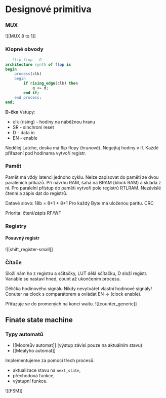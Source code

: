 # Designové primitiva
### MUX
![[MUX 8 to 1]]

### Klopné obvody
```VHDL
-- flip_flop - D
architecture synth of flop is
begin
	process(clk)
	begin
		if rising_edge(clk) then
			q <= d;
		end if;
	end process;
end;
```
**D-čko**
Vstupy:
- clk (rising) - hodiny na náběžnou hranu
- SR - sinchroní reset
- D - data in
- EN - enable

Nedělej Latche, deska má flip flopy (hranové). Negejtuj hodiny v if.
Každé přiřazení pod hodinama vytvoří registr.

### Pamět
Pamět má vždy latenci jednoho cyklu. 
Nelze zapisovat do paměti ze dvou paraleních příkazů.
Při návrhu RAM, šahá na BRAM (block RAM) a skládá z ní.
Pro paralelní přístup do paměti vytvoří pole registrů RTLRAM. Nezávislé čtenní a zápis dat do registrů. 

Datavé slovo:
18b = 8+1 + 8+1
Pro každý Byte má uloženou paritu. CRC

Priorita:
čtení/zápis
RF/WF

### Registry
#### Posuvný registr
![[shift_register-small]]

### Čítače

Složí nám ho z registru a sčítačky, LUT dělá sčítačku, D složí registr.
Variable se nastaví hned, count až ukončením procesu.

Dělička hodinového signálu
Nikdy nevytvářet vlastní hodinové signály! 
Conuter na clock s comparátorem a ovládat EN -> (clock enable). 

Přiřazuje se do promených na konci waitu.
![[counter_generic]]

## Finate state machine

### Typy automatů
- [[Mooreův automat]] (výstup závisí pouze na aktuálním stavu)
- [[Mealyho automat]]

Implementujeme za pomoci třech procesů:
- aktualizace stavu na `next_state`,
- přechodová funkce,
- výstupní funkce.

![[FSM]]